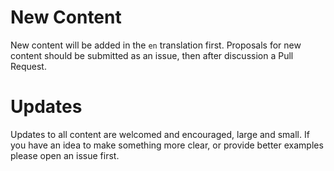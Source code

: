 # New Content
New content will be added in the `en` translation first.  Proposals for new content should be submitted as an issue, then after discussion a Pull Request.

# Updates
Updates to all content are welcomed and encouraged, large and small.  If you have an idea to make something more clear, or provide better examples please open an issue first.

